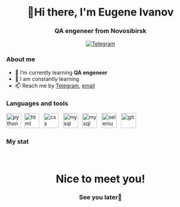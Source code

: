 <div id="header" align="center">
  <h1>👋Hi there, I'm Eugene Ivanov</h1>
  <h3>QA engeneer from Novosibirsk</h3>
</div>

<div id="socials" align="center">
  <a href="https://t.me/EugeIV">
    <img src="https://img.shields.io/badge/Telegram-blue?style=for-the-badge&logo=telegram&logoColor=white" alt="Telegram"/>
  </a>
</div>

### About me
- 🌱 I’m currently learning **QA engeneer**
- 🔭 I am constantly learning
- 📫 Reach me by [Telegram](https://t.me/EugeIV), [email](mailto:2991068@mail.ru)

### Languages and tools
<img src="https://cdn.jsdelivr.net/gh/devicons/devicon@latest/icons/python/python-original-wordmark.svg" title="python" width="40" height="40"/>&nbsp; 
<img src="https://cdn.jsdelivr.net/gh/devicons/devicon@latest/icons/html5/html5-original.svg" title="html" width="40" height="40"/> &nbsp;
<img src="https://cdn.jsdelivr.net/gh/devicons/devicon@latest/icons/css3/css3-original.svg" title="css" width="40" height="40"/> &nbsp;
<img src="https://cdn.jsdelivr.net/gh/devicons/devicon@latest/icons/mysql/mysql-original-wordmark.svg" title="mysql" width="40" height="40"/> &nbsp;
<img src="https://cdn.jsdelivr.net/gh/devicons/devicon@latest/icons/pytest/pytest-original-wordmark.svg" title="mysql" width="40" height="40"/> &nbsp;
<img src="https://cdn.jsdelivr.net/gh/devicons/devicon@latest/icons/selenium/selenium-original.svg" title="selenium" width="40" height="40"/> &nbsp;
<img src="https://cdn.jsdelivr.net/gh/devicons/devicon@latest/icons/git/git-original.svg" title="git" width="40" height="40"/> &nbsp;

### My stat
<div id="stat" align="center">
    <img src="https://github-profile-summary-cards.vercel.app/api/cards/profile-details?username=EugeIV&theme=github_dark" alt=""/>
    <img src="https://github-profile-summary-cards.vercel.app/api/cards/most-commit-language?username=EugeIV&theme=github_dark" alt=""/>
     <img src="https://github-profile-summary-cards.vercel.app/api/cards/stats?username=EugeIV&theme=github_dark" alt=""/>
</div>

<div id="footer" align="center">
  <h1>Nice to meet you!</h1>
  <h3>See you later👋</h3>
</div>

